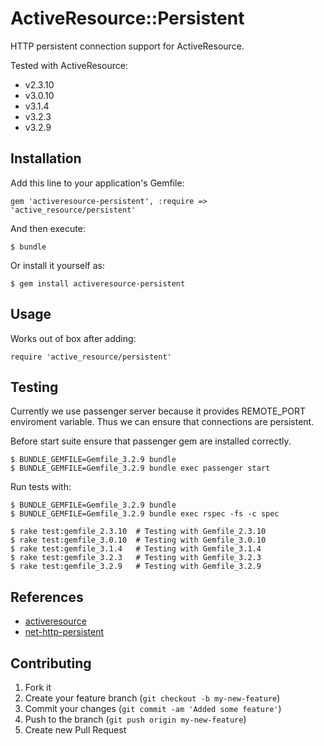 # ActiveResource::Persistent

HTTP persistent connection support for ActiveResource.

Tested with ActiveResource:

* v2.3.10
* v3.0.10
* v3.1.4
* v3.2.3
* v3.2.9

## Installation

Add this line to your application's Gemfile:

    gem 'activeresource-persistent', :require => 'active_resource/persistent'

And then execute:

    $ bundle

Or install it yourself as:

    $ gem install activeresource-persistent

## Usage

Works out of box after adding:

    require 'active_resource/persistent'

## Testing

Currently we use passenger server because it provides REMOTE_PORT enviroment variable.
Thus we can ensure that connections are persistent.

Before start suite ensure that passenger gem are installed correctly.

    $ BUNDLE_GEMFILE=Gemfile_3.2.9 bundle
    $ BUNDLE_GEMFILE=Gemfile_3.2.9 bundle exec passenger start

Run tests with:

    $ BUNDLE_GEMFILE=Gemfile_3.2.9 bundle
    $ BUNDLE_GEMFILE=Gemfile_3.2.9 bundle exec rspec -fs -c spec

    $ rake test:gemfile_2.3.10  # Testing with Gemfile_2.3.10
    $ rake test:gemfile_3.0.10  # Testing with Gemfile_3.0.10
    $ rake test:gemfile_3.1.4   # Testing with Gemfile_3.1.4
    $ rake test:gemfile_3.2.3   # Testing with Gemfile_3.2.3
    $ rake test:gemfile_3.2.9   # Testing with Gemfile_3.2.9

## References

* [activeresource](https://github.com/rails/activeresource)
* [net-http-persistent](https://github.com/drbrain/net-http-persistent)

## Contributing

1. Fork it
2. Create your feature branch (`git checkout -b my-new-feature`)
3. Commit your changes (`git commit -am 'Added some feature'`)
4. Push to the branch (`git push origin my-new-feature`)
5. Create new Pull Request
